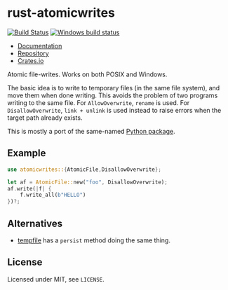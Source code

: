 # rust-atomicwrites

[![Build Status](https://travis-ci.org/untitaker/rust-atomicwrites.svg?branch=master)](https://travis-ci.org/untitaker/rust-atomicwrites)
[![Windows build status](https://ci.appveyor.com/api/projects/status/h6642x2d54xl0sev?svg=true)](https://ci.appveyor.com/project/untitaker/rust-atomicwrites)

- [Documentation](https://docs.rs/crate/atomicwrites)
- [Repository](https://github.com/untitaker/rust-atomicwrites)
- [Crates.io](https://crates.io/crates/atomicwrites)

Atomic file-writes. Works on both POSIX and Windows.

The basic idea is to write to temporary files (in the same file
system), and move them when done writing.
This avoids the problem of two programs writing to the same file. For
`AllowOverwrite`, `rename` is used. For `DisallowOverwrite`, `link + unlink` is
used instead to raise errors when the target path already exists.

This is mostly a port of the same-named [Python package](https://github.com/untitaker/python-atomicwrites).

## Example

```rust
use atomicwrites::{AtomicFile,DisallowOverwrite};

let af = AtomicFile::new("foo", DisallowOverwrite);
af.write(|f| {
    f.write_all(b"HELLO")
})?;
```

## Alternatives

- [tempfile](https://github.com/Stebalien/tempfile) has a `persist` method doing the same thing.

## License

Licensed under MIT, see ``LICENSE``.
